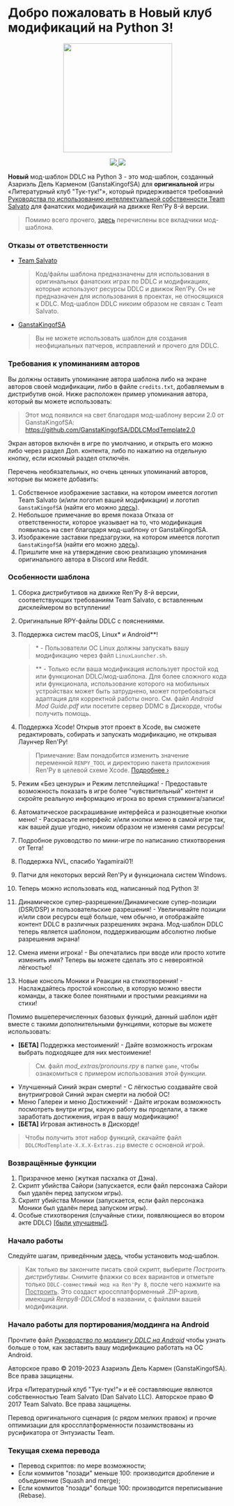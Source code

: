 # Добро пожаловать в Новый клуб модификаций на Python 3!

<p align="center">
  <img src="./game/mod_assets/DDLCModTemplateLogo.png" width=250px/>
</p>

<p align="center">
   <a href="https://ko-fi.com/K3K22K8SU">
      <img src="https://www.ko-fi.com/img/githubbutton_sm.svg">
   </a>
   <a href="https://github.com/GanstaKingofSA/DDLCModTemplate2.0/releases/latest">
      <img src=".github/IMAGES/download.png">
   </a>
</p>

**Новый** мод-шаблон DDLC на Python 3 - это мод-шаблон, созданный Азариэль Дель Карменом (GanstaKingofSA) для **оригинальной** игры «Литературный клуб "Тук-тук!"», который придерживается требований [Руководства по использованию интеллектуальной собственности Team Salvato](http://teamsalvato.com/ip-guidelines/) для фанатских модификаций на движке Ren'Py 8-й версии.

> Помимо всего прочего, [здесь](./CREDITS.md) перечислены все вкладчики мод-шаблона.

### Отказы от ответственности
   - <u>Team Salvato</u>
      > Код/файлы шаблона предназначены для использования в оригинальных фанатских играх по DDLC и модификациях, которые используют ресурсы DDLC и движок Ren'Py. Он не предназначен для использования в проектах, не относящихся к DDLC. Мод-шаблон DDLC никоим образом не связан с Team Salvato.
   - <u>GanstaKingofSA</u>
      > Вы не можете использовать шаблон для создания неофициальных патчеров, исправлений и прочего для DDLC.

### Требования к упоминаниям авторов
Вы должны оставить упоминание автора шаблона либо на экране авторов своей модификации, либо в файле `credits.txt`, добавляемым в дистрибутив оной. Ниже расположен пример упоминания автора, который вы можете использовать:
   > Этот мод появился на свет благодаря мод-шаблону версии 2.0 от GanstaKingofSA: https://github.com/GanstaKingofSA/DDLCModTemplate2.0

Экран авторов включён в игре по умолчанию, и открыть его можно либо через раздел Доп. контента, либо по нажатию на отдельную кнопку, если искомый раздел отключён.

Перечень необязательных, но очень ценных упоминаний авторов, которые вы можете добавить:
   1. Собственное изображение заставки, на котором имеется логотип Team Salvato (и/или логотип вашей модификации) и логотип `GanstaKingofSA` (найти его можно [здесь](.github/IMAGES/Logos/)).
   2. Небольшое примечание во время показа Отказа от ответственности, которое указывает на то, что модификация появилась на свет благодаря мод-шаблону от GanstaKingofSA.
   3. Изображение заставки предзагрузки, на котором имеется логотип `GanstaKingofSA` (найти его можно [здесь](.github/IMAGES/Logos)).
   4. Пришлите мне на утверждение свою реализацию упоминания оригинального автора в Discord или Reddit.

### Особенности шаблона
1. Сборка дистрибутивов на движке Ren'Py 8-й версии, соответствующих требованиям Team Salvato, с вставленным дисклеймером во вступлении!
2. Оригинальные RPY-файлы DDLC с пояснениями.
3. Поддержка систем macOS, Linux* и Android**!
   > \* - Пользователи ОС Linux должны запускать вашу модификацию через файл `LinuxLauncher.sh`.

   > \*\* - Только если ваша модификация использует простой код или функционал DDLC/мод-шаблона. Для более сложного кода или функционала, использование которого на мобильных устройствах может быть затруднено, может потребоваться адаптация для корректной работы оного. См. файл *Android Mod Guide.pdf* или посетите сервер DDMC в Дискорде, чтобы получить помощь.
4. Поддержка Xcode! Открыв этот проект в Xcode, вы сможете редактировать, собирать и запускать модификацию, не открывая Лаунчер Ren'Py!
    > Примечание: Вам понадобится изменить значение переменной `RENPY_TOOL` и директорию пакета приложения Ren'Py в целевой схеме Xcode. [Подробнее &rsaquo;](XCODE.md)
5. Режим «Без цензуры» и Режим летсплейщика! - Предоставьте возможность показать в игре более "чувствительный" контент и скройте реальную информацию игрока во время стриминга/записи!
6. Автоматическое раскрашивание интерфейса и разноцветные кнопки меню! - Раскрасьте интерфейс и/или кнопки меню в самой игре так, как вашей душе угодно, никоим образом не изменяя сами ресурсы!
7. Подробное руководство по мини-игре по написанию стихотворения от Terra!
8. Поддержка NVL, спасибо Yagamirai01!
9. Патчи для некоторых версий Ren'Py и функционала систем Windows.
10. Теперь можно использовать код, написанный под Python 3!
11. Динамическое супер-разрешение/Динамические супер-позиции (DSR/DSP) и пользовательские разрешения! - Увеличивайте позиции и/или свои ресурсы ещё больше, чем обычно, и отображайте контент DDLC в различных разрешениях экрана. Мод-шаблон DDLC теперь является шаблоном, поддерживающим абсолютно любые разрешения экрана!
12. Смена имени игрока! - Вы опечатались при вводе или просто хотите изменить имя? Теперь вы можете сделать это с невероятной лёгкостью!
13. Новые консоль Моники и Реакции на стихотворения! - Наслаждайтесь простой консолью, в которую можно ввести команды, а также более понятными и простыми реакциями на стихи!

Помимо вышеперечисленных базовых функций, данный шаблон идёт вместе с такими дополнительными функциями, которые вы можете использовать:
- **[БЕТА]** Поддержка местоимений! - Дайте возможность игрокам выбрать подходящее для них местоимение!
    > См. файл *mod_extras/pronouns.rpy* в папке `game`, чтобы ознакомиться с примером использования этой функции.
- Улучшенный Синий экран смерти! - С лёгкостью создавайте свой внутриигровой Синий экран смерти на любой ОС!
- Меню Галереи и меню Достижений! - Дайте игрокам возможность посмотреть внутри игры, какую работу вы проделали, а также заработать достижения, играя в вашу модификацию!
- **[БЕТА]** Игровая активность в Дискорде!

> Чтобы получить этот набор функций, скачайте файл `DDLCModTemplate-X.X.X-Extras.zip` вместе с основной игрой.

### Возвращённые функции
1. Призрачное меню (жуткая пасхалка от Дэна).
2. Скрипт убийства Сайори (запускается, если файл персонажа Сайори был удалён перед запуском игры).
3. Скрипт убийства Моники (запускается, если файл персонажа Моники был удалён перед запуском игры).
4. Особые стихотворения (случайные стихи, появляющиеся во втором акте DDLC) <u>[были улучшены!]</u>.

### Начало работы
Следуйте шагам, приведённым [здесь](https://ganstakingofsa.github.io/information/guides/Installing-the-Mod-Template-Recent.html), чтобы установить мод-шаблон.
> Как только вы закончите писать свой скрипт, выберите *Построить дистрибутивы*. Снимите флажки со всех вариантов и отметьте только `DDLC-совместимый мод на Ren'Py 8`, после чего нажмите на <u>Построить</u>. Это создаст кроссплатформенный .ZIP-архив, имеющий *Renpy8-DDLCMod* в названии, с файлами вашей модификации.

### Начало работы для портирования/моддинга на Android
Прочтите файл [*Руководство по моддингу DDLC на Android*](./Documentation/Android%20Mod%20Guide.pdf) чтобы узнать больше о том, как заставить вашу модификацию работать на ОС Android.

Авторское право © 2019-2023 Азариэль Дель Кармен (GanstaKingofSA). Все права защищены.

Игра «Литературный клуб "Тук-тук!"» и её составляющие являются собственностью Team Salvato (Dan Salvato LLC). Авторское право © 2017 Team Salvato. Все права защищены.

Перевод оригинального сценария (с рядом мелких правок) и прочие оптимизации для кроссплатформенности позаимствованы из русификатора от Энтузиасты Team.

### Текущая схема перевода
- Перевод скриптов: по мере возможности;
- Если коммитов "позади" меньше 100: производится дробление и объединение (Squash and merge);
- Если коммитов "позади" больше 100: производится переписывание (Rebase).
